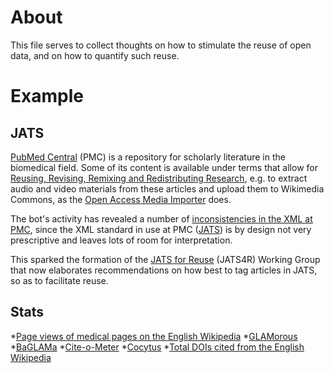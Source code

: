 # About 
This file serves to collect thoughts on how to stimulate the reuse of open data, and on how to quantify such reuse.

# Example
## JATS
[PubMed Central](http://www.ncbi.nlm.nih.gov/pmc/) (PMC) is a repository for scholarly literature in the biomedical field. Some of its content is available under terms that allow for [Reusing, Revising, Remixing and Redistributing Research](http://blogs.plos.org/blog/2012/10/23/reusing-revising-remixing-and-redistributing-research/), e.g. to extract audio and video materials from these articles and upload them to Wikimedia Commons, as the [Open Access Media Importer](http://commons.wikimedia.org/wiki/User:Open_Access_Media_Importer_Bot) does. 

The bot's activity has revealed a number of [inconsistencies in the XML at PMC](https://en.wikipedia.org/wiki/User:Daniel_Mietchen/Talks/JATS-Con_2014/Inconsistent_XML_as_a_Barrier_to_Reuse_of_Open_Access_Content), since the XML standard in use at PMC ([JATS](http://jats.nlm.nih.gov/)) is by design not very prescriptive and leaves lots of room for interpretation.

This sparked the formation of the [JATS for Reuse](https://github.com/jats4r) (JATS4R) Working Group that now elaborates recommendations on how best to tag articles in JATS, so as to facilitate reuse.

## Stats
*[Page views of medical pages on the English Wikipedia](https://en.wikipedia.org/wiki/Wikipedia:WikiProject_Medicine/Popular_pages)
*[GLAMorous](http://tools.wmflabs.org/glamtools/glamorous.php?doit=1&category=Uploaded+with+Open+Access+Media+Importer)
*[BaGLAMa](http://tools.wmflabs.org/glamtools/baglama2/#gid=129&month=201502)
*[Cite-o-Meter](http://tools.wmflabs.org/cite-o-meter/)
*[Cocytus](http://events.labs.crossref.org/events/types/WikipediaCitation)
*[Total DOIs cited from the English Wikipedia](https://dx.doi.org/10.6084/m9.figshare.1299540)
